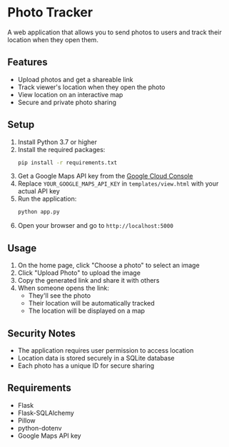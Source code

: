 # Photo Tracker

A web application that allows you to send photos to users and track their location when they open them.

## Features

- Upload photos and get a shareable link
- Track viewer's location when they open the photo
- View location on an interactive map
- Secure and private photo sharing

## Setup

1. Install Python 3.7 or higher
2. Install the required packages:
   ```bash
   pip install -r requirements.txt
   ```
3. Get a Google Maps API key from the [Google Cloud Console](https://console.cloud.google.com/)
4. Replace `YOUR_GOOGLE_MAPS_API_KEY` in `templates/view.html` with your actual API key
5. Run the application:
   ```bash
   python app.py
   ```
6. Open your browser and go to `http://localhost:5000`

## Usage

1. On the home page, click "Choose a photo" to select an image
2. Click "Upload Photo" to upload the image
3. Copy the generated link and share it with others
4. When someone opens the link:
   - They'll see the photo
   - Their location will be automatically tracked
   - The location will be displayed on a map

## Security Notes

- The application requires user permission to access location
- Location data is stored securely in a SQLite database
- Each photo has a unique ID for secure sharing

## Requirements

- Flask
- Flask-SQLAlchemy
- Pillow
- python-dotenv
- Google Maps API key 